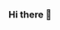 ### Hi there 👋

<!-- ![Ram Sthapit's GitHub stats](https://github-readme-stats.vercel.app/api?username=ramsthapit&show_icons=true&theme=radical)

<img align="center" src="https://github-readme-stats.vercel.app/api/top-langs/?username=ramsthapit&layout=compact&theme=buefy&hide_border=true" />
<!--
**ramsthapit/ramsthapit** is a ✨ _special_ ✨ repository because its `README.md` (this file) appears on your GitHub profile.

Here are some ideas to get you started:

- 🔭 I’m currently working on ...
- 🌱 I’m currently learning ...
- 👯 I’m looking to collaborate on ...
- 🤔 I’m looking for help with ...
- 💬 Ask me about ...
- 📫 How to reach me: ...
- 😄 Pronouns: ...
- ⚡ Fun fact: ...
-->
